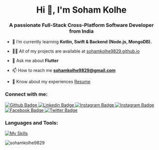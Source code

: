 <h1 align="center">Hi 👋, I'm Soham Kolhe</h1>
<h3 align="center">A passionate Full-Stack Cross-Platform Software Developer from India</h3>

- 🌱 I’m currently learning **Kotlin, Swift & Backend (Node.js, MongoDB).**

- 👨‍💻 All of my projects are available at [sohamkolhe9829.github.io](https://sohamkolhe9829.github.io/)

- 💬 Ask me about **Flutter**

- 📫 How to reach me **sohamkolhe9829@gmail.com**

- 📄 Know about my experiences [Resume](https://drive.google.com/file/d/1VmxDWH8NJidQvDU12QRmK0O9uRaI-FSD/view)

### Connect with me:
<div id="badges">
  <a href="https://github.com/sohamkolhe9829">
    <img src="https://img.shields.io/badge/Github-white?style=for-the-badge&logo=Github&logoColor=black" alt="Github Badge"/>
  </a>
  <a href="https://www.linkedin.com/in/soham-kolhe-170565210/">
    <img src="https://img.shields.io/badge/linkedin-yellow?style=for-the-badge&logo=linkedin&logoColor=white" alt="Linkedin Badge"/>
  </a>
   <a href="https://www.instagram.com/soham_kolhe_05">
    <img src="https://img.shields.io/badge/Instagram-orange?style=for-the-badge&logo=instagram&logoColor=white" alt="Instagram Badge"/>
  </a>
  </a>
   <a href="https://medium.com/@sohamkolhe5577">
    <img src="https://img.shields.io/badge/medium-purple?style=for-the-badge&logo=medium&logoColor=white" alt="Instagram Badge"/>
  </a>
    <a href="https://www.facebook.com/soham.kolhe.31/">
    <img src="https://img.shields.io/badge/Facebook-blue?style=for-the-badge&logo=facebook&logoColor=white" alt="Facebook Badge"/>
  </a>
   <a href="https://twitter.com/sohamkolhe6">
    <img src="https://img.shields.io/badge/Twitter-blue?style=for-the-badge&logo=twitter&logoColor=white" alt="Twitter Badge"/>
  </a>
</div>

### Languages and Tools:
[![My Skills](https://skillicons.dev/icons?i=flutter,dart,swift,firebase,github,git,postman,figma,xd,js,nodejs,mongodb,androidstudio,&perline=6)](https://skillicons.dev)

<p><img align="center" src="https://github-readme-stats.vercel.app/api/top-langs?username=sohamkolhe9829&show_icons=true&locale=en&layout=compact" alt="sohamkolhe9829" /></p>
